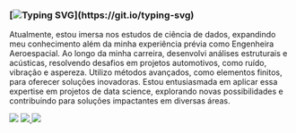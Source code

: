 

### [![Typing SVG](https://readme-typing-svg.demolab.com?font=Fira+Code&size=30&duration=5500&pause=1000&color=993399&width=540&lines=Hello!)](https://git.io/typing-svg)

Atualmente, estou imersa nos estudos de ciência de dados, expandindo meu conhecimento além da minha experiência prévia como Engenheira Aeroespacial. Ao longo da minha carreira, desenvolvi análises estruturais e acústicas, resolvendo desafios em projetos automotivos, como ruído, vibração e aspereza. Utilizo métodos avançados, como elementos finitos, para oferecer soluções inovadoras. Estou entusiasmada em aplicar essa expertise em projetos de data science, explorando novas possibilidades e contribuindo para soluções impactantes em diversas áreas.


 <div> 
 <a href="" target="_blank"><img src="https://img.shields.io/badge/Discord-7289DA?style=for-the-badge&logo=discord&logoColor=white" target="_blank"></a> 
 <a href = "mailto:isabellapolicema@gmail.com"><img src="https://img.shields.io/badge/-Gmail-%23333?style=for-the-badge&logo=gmail&logoColor=white" target="_blank">  </a>
 <a href="https://www.linkedin.com/in/isabella-policema-6733b21b3/" target="_blank"><img src="https://img.shields.io/badge/-LinkedIn-%230077B5?style=for-the-badge&logo=linkedin&logoColor=white" target="_blank"></a> 
  
<!--
**isabellapolicema/isabellapolicema** is a ✨ _special_ ✨ repository because its `README.md` (this file) appears on your GitHub profile.

Here are some ideas to get you started:

- 🔭 I’m currently working on ...
- 🌱 I’m currently learning ...
- 👯 I’m looking to collaborate on ...
- 🤔 I’m looking for help with ...
- 💬 Ask me about ...
- 📫 How to reach me: ...
- 😄 Pronouns: ...
- ⚡ Fun fact: ...
-->

